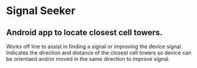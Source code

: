 # Signal Seeker
## Android app to locate closest cell towers.  

Works off line to assist in finding a signal or improving the device signal.  
Indicates the direction and distance of the closest cell towers so device can be orientaed and/or moved in the 
same direction to improve signal.


